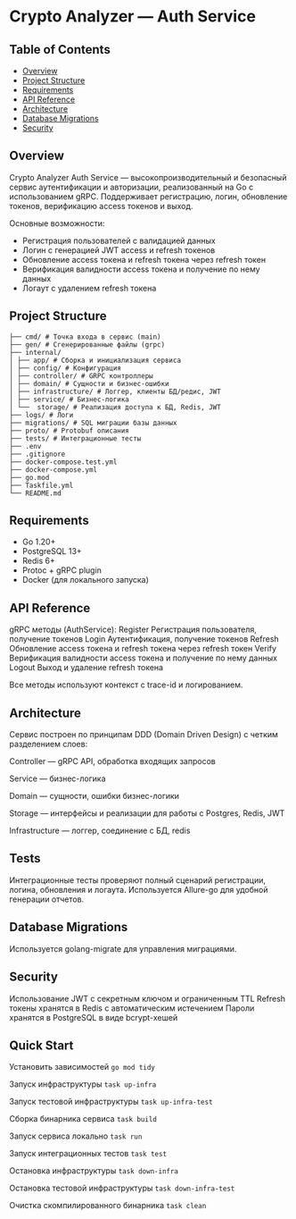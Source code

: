 # Crypto Analyzer — Auth Service

## Table of Contents
- [Overview](#overview)
- [Project Structure](#project-structure)
- [Requirements](#requirements)
- [API Reference](#api-reference)
- [Architecture](#architecture)
- [Database Migrations](#database-migrations)
- [Security](#security)

## Overview

Crypto Analyzer Auth Service — высокопроизводительный и безопасный сервис аутентификации и 
авторизации, реализованный на Go с использованием gRPC. Поддерживает регистрацию, логин, 
обновление токенов, верификацию access токенов и выход.

Основные возможности:
- Регистрация пользователей с валидацией данных
- Логин с генерацией JWT access и refresh токенов
- Обновление access токена и refresh токена через refresh токен
- Верификация валидности access токена и получение по нему данных
- Логаут с удалением refresh токена


## Project Structure
````
├── cmd/ # Точка входа в сервис (main)
├── gen/ # Сгенерированные файлы (grpc)
├── internal/
│ ├── app/ # Сборка и инициализация сервиса
│ ├── config/ # Конфигурация
│ ├── controller/ # GRPC контроллеры
│ ├── domain/ # Сущности и бизнес-ошибки
│ ├── infrastructure/ # Логгер, клиенты БД/редис, JWT
│ ├── service/ # Бизнес-логика
│ └──  storage/ # Реализация доступа к БД, Redis, JWT
├── logs/ # Логи
├── migrations/ # SQL миграции базы данных
├── proto/ # Protobuf описания
├── tests/ # Интеграционные тесты
├── .env
├── .gitignore
├── docker-compose.test.yml
├── docker-compose.yml
├── go.mod
├── Taskfile.yml
└── README.md
````

## Requirements

- Go 1.20+
- PostgreSQL 13+
- Redis 6+
- Protoc + gRPC plugin
- Docker (для локального запуска)


## API Reference

gRPC методы (AuthService):
Register	Регистрация пользователя, получение токенов
Login	Аутентификация, получение токенов
Refresh	Обновление access токена и refresh токена через refresh токен
Verify	Верификация валидности access токена и получение по нему данных
Logout	Выход и удаление refresh токена

Все методы используют контекст с trace-id и логированием.


## Architecture

Сервис построен по принципам DDD (Domain Driven Design) с четким разделением слоев:

Controller — gRPC API, обработка входящих запросов

Service — бизнес-логика

Domain — сущности, ошибки бизнес-логики

Storage — интерфейсы и реализации для работы с Postgres, Redis, JWT

Infrastructure — логгер, соединение с БД, redis


## Tests

Интеграционные тесты проверяют полный сценарий регистрации, логина, обновления и логаута.
Используется Allure-go для удобной генерации отчетов.


## Database Migrations

Используется golang-migrate для управления миграциями.


## Security

Использование JWT с секретным ключом и ограниченным TTL
Refresh токены хранятся в Redis с автоматическим истечением
Пароли хранятся в PostgreSQL в виде bcrypt-хешей

## Quick Start

Установить зависимостей
   `go mod tidy`

Запуск инфраструктуры
   `task up-infra`

Запуск тестовой инфраструктуры
   `task up-infra-test`

Сборка бинарника сервиса
   `task build`

Запуск сервиса локально
   `task run`

Запуск интеграционных тестов
   `task test`

Остановка инфраструктуры
   `task down-infra`

Остановка тестовой инфраструктуры
   `task down-infra-test`

Очистка скомпилированного бинарника
   `task clean`


